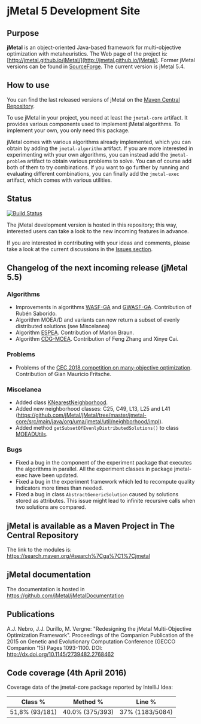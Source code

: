 # jMetal 5 Development Site

## Purpose

**jMetal** is an object-oriented Java-based framework for multi-objective optimization with metaheuristics.
The Web page of the project is: [http://jmetal.github.io/jMetal/](http://jmetal.github.io/jMetal/).
Former jMetal versions can be found in [SourceForge](http://jmetal.sourceforge.net). The current version is jMetal 5.4. 

## How to use

You can find the last released versions of jMetal on the [Maven Central Repository](https://search.maven.org/search?q=g:org.uma.jmetal).

To use jMetal in your project, you need at least the `jmetal-core` artifact.
It provides various components used to implement jMetal algorithms.
To implement your own, you only need this package.

jMetal comes with various algorithms already implemented, which you can obtain by adding the `jmetal-algorithm` artifact.
If you are more interested in experimenting with your own algorithms, you can instead add the `jmetal-problem` artifact to obtain various problems to solve.
You can of course add both of them to try combinations.
If you want to go further by running and evaluating different combinations, you can finally add the `jmetal-exec` artifact, which comes with various utilities.

## Status
[![Build Status](https://travis-ci.org/jMetal/jMetal.svg?branch=master)](https://travis-ci.org/jMetal/jMetal)

The jMetal development version is hosted in this repository; this way, interested users can take a look to the new incoming features in advance.

If you are interested in contributing with your ideas and comments, please take a look at the current discussions in the [Issues section](https://github.com/jMetal/jMetal/issues).

## Changelog of the next incoming release (jMetal 5.5)

### Algorithms

* Improvements in algorithms [WASF-GA](https://github.com/jMetal/jMetal/tree/master/jmetal-algorithm/src/main/java/org/uma/jmetal/algorithm/multiobjective/wasfga) and [GWASF-GA](https://github.com/jMetal/jMetal/tree/master/jmetal-algorithm/src/main/java/org/uma/jmetal/algorithm/multiobjective/gwasfga). Contribution of Rubén Saborido.
* Algorithm MOEA/D and variants can now return a subset of evenly distributed solutions (see Miscelanea)
* Algorithm [ESPEA](https://github.com/jMetal/jMetal/tree/master/jmetal-algorithm/src/main/java/org/uma/jmetal/algorithm/multiobjective/espea). Contribution of Marlon Braun.
* Algorithm [CDG-MOEA](https://github.com/jMetal/jMetal/blob/master/jmetal-algorithm/src/main/java/org/uma/jmetal/algorithm/multiobjective/cdg/CDG.java). Contribution of Feng Zhang and Xinye Cai.

### Problems
* Problems of the [CEC 2018 competition on many-objective optimization](https://github.com/jMetal/jMetal/tree/master/jmetal-problem/src/main/java/org/uma/jmetal/problem/multiobjective/maf). Contribution of Gian Mauricio Fritsche.

### Miscelanea

* Added class [KNearestNeighborhood](https://github.com/jMetal/jMetal/blob/master/jmetal-core/src/main/java/org/uma/jmetal/util/neighborhood/impl/KNearestNeighborhood.java). 
* Added new neighborhood classes: C25, C49, L13, L25 and L41 (https://github.com/jMetal/jMetal/tree/master/jmetal-core/src/main/java/org/uma/jmetal/util/neighborhood/impl).
* Added method `getSubsetOfEvenlyDistributedSolutions()` to class [MOEADUtils](https://github.com/jMetal/jMetal/blob/master/jmetal-algorithm/src/main/java/org/uma/jmetal/algorithm/multiobjective/moead/util/MOEADUtils.java).

### Bugs
* Fixed a bug in the component of the experiment package that executes the algorithms in parallel. All the experiment classes in package jmetal-exec have been updated.
* Fixed a bug in the experiment framework which led to recompute quality indicators more times than needed.
* Fixed a bug in class `AbstractGenericSolution` caused by solutions stored as attributes. This issue might lead to infinite recursive calls when two solutions are compared.


## jMetal is available as a Maven Project in The Central Repository

The link to the modules is: https://search.maven.org/#search%7Cga%7C1%7Cjmetal

## jMetal documentation
The documentation is hosted in https://github.com/jMetal/jMetalDocumentation

## Publications
A.J. Nebro, J.J. Durillo, M. Vergne: "Redesigning the jMetal Multi-Objective Optimization Framework". Proceedings of the Companion Publication of the 2015 on Genetic and Evolutionary Computation Conference (GECCO Companion '15) Pages 1093-1100. DOI: http://dx.doi.org/10.1145/2739482.2768462

## Code coverage (4th April 2016)
Coverage data of the jmetal-core package reported by IntelliJ Idea:

|Class % |Method %| Line % |
|--------|--------|--------|
|51,8% (93/181) |	40.0% (375/393) | 37% (1183/5084)
